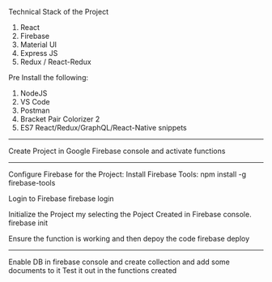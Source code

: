Technical Stack of the Project

1. React
2. Firebase
3. Material UI
4. Express JS
5. Redux / React-Redux

Pre Install the following:

1. NodeJS
2. VS Code
3. Postman
4. Bracket Pair Colorizer 2
5. ES7 React/Redux/GraphQL/React-Native snippets

----
Create Project in Google Firebase console and activate functions

----
Configure Firebase for the Project:
Install Firebase Tools:
npm install -g firebase-tools

Login to Firebase
firebase login

Initialize the Project my selecting the Poject Created in Firebase console.
firebase init

Ensure the function is working and then depoy the code
firebase deploy

----
Enable DB in firebase console and create collection and add some documents to it
Test it out in the functions created
